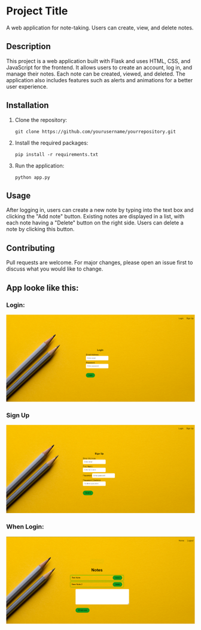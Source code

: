 # Project Title

A web application for note-taking. Users can create, view, and delete notes.

## Description

This project is a web application built with Flask and uses HTML, CSS, and JavaScript for the frontend. It allows users to create an account, log in, and manage their notes. Each note can be created, viewed, and deleted. The application also includes features such as alerts and animations for a better user experience.

## Installation

1. Clone the repository:
    ```
    git clone https://github.com/yourusername/yourrepository.git
    ```
2. Install the required packages:
    ```
    pip install -r requirements.txt
    ```
3. Run the application:
    ```
    python app.py
    ```

## Usage

After logging in, users can create a new note by typing into the text box and clicking the "Add note" button. Existing notes are displayed in a list, with each note having a "Delete" button on the right side. Users can delete a note by clicking this button.

## Contributing

Pull requests are welcome. For major changes, please open an issue first to discuss what you would like to change.


## App looke like this:
### Login:
![](./website/static/img/Login.PNG)

### Sign Up
![](./website/static/img/Signup.PNG)

### When Login:
![](./website/static/img/AddNote.PNG)

